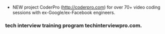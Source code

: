 - NEW project CoderPro (http://coderpro.com) for over 70+ video coding sessions with ex-Google/ex-Facebook engineers.
### tech interview training program techinterviewpro.com.
